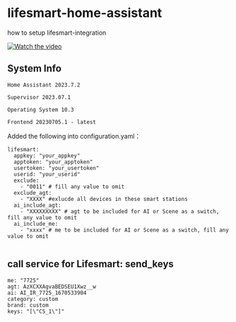 # lifesmart-home-assistant
how to setup lifesmart-integration

[![Watch the video](https://img.youtube.com/vi/s3JuIvKdzmE/maxresdefault.jpg)](https://youtu.be/s3JuIvKdzmE)

## System Info 

    Home Assistant 2023.7.2

    Supervisor 2023.07.1

    Operating System 10.3 

    Frontend 20230705.1 - latest


Added the following into configuration.yaml：

```
lifesmart:
  appkey: "your_appkey" 
  apptoken: "your_apptoken"
  usertoken: "your_usertoken" 
  userid: "your_userid"
  exclude:
    - "0011" # fill any value to omit
  exclude_agt:
    - "XXXX" #exlucde all devices in these smart stations
  ai_include_agt:
    - "XXXXXXXXX" # agt to be included for AI or Scene as a switch, fill any value to omit
  ai_include_me:
    - "xxxx" # me to be included for AI or Scene as a switch, fill any value to omit
  
```



## call service for Lifesmart: send_keys
```
me: "7725"
agt: AzXCXXAgvaBEDSEU1Xwz__w
ai: AI_IR_7725_1670533904
category: custom
brand: custom
keys: "[\"CS_1\"]"
  
```
